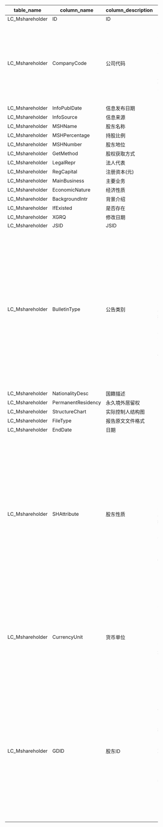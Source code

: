 | table_name| column_name| column_description | 注释 | Annotation|
|---|---|---|---|---|
| LC_Mshareholder | ID | ID || |
| LC_Mshareholder | CompanyCode| 公司代码 | 公司代码（CompanyCode）：与“证券主表（SecuMain）”中的“公司代码（CompanyCode）”关联，得到上市公司的交易代码、简称等。 | Company Code (CompanyCode): Associated with the "Company Code (CompanyCode)" in "Securities Main Table (SecuMain)", to obtain the trading code, abbreviation, etc. of the listed company. |
| LC_Mshareholder | InfoPublDate | 信息发布日期 || |
| LC_Mshareholder | InfoSource | 信息来源 || |
| LC_Mshareholder | MSHName| 股东名称 || |
| LC_Mshareholder | MSHPercentage| 持股比例 || |
| LC_Mshareholder | MSHNumber| 股东地位 || |
| LC_Mshareholder | GetMethod| 股权获取方式 || |
| LC_Mshareholder | LegalRepr| 法人代表 || |
| LC_Mshareholder | RegCapital | 注册资本(元) || |
| LC_Mshareholder | MainBusiness | 主要业务 || |
| LC_Mshareholder | EconomicNature | 经济性质 || |
| LC_Mshareholder | BackgroundIntr | 背景介绍 || |
| LC_Mshareholder | IfExisted| 是否存在 || |
| LC_Mshareholder | XGRQ | 修改日期 || |
| LC_Mshareholder | JSID | JSID || |
| LC_Mshareholder | BulletinType | 公告类别 | 公告类别(BulletinType)与(CT_SystemConst)表中的DM字段关联，令LB = 1311，得到公告类别的具体描述：10-发行上市书，20-定期报告，30-业绩快报，50-章程制度，60-更正公告，70-临时公告，90-交易所通报，91-交易所临时停(复)牌公告，99-其他。 | The BulletinType is associated with the DM field in the CT_SystemConst table, with LB set to 1311, the specific description of the BulletinType is: 10-Issue and Listing Prospectus, 20-Regular Reports, 30-Earnings Preview, 50-Bylaws and Regulations, 60-Correction Notice, 70-Interim Notice, 90-Stock Exchange Circular, 91-Stock Exchange Temporary Suspension (Resumption) Notice, 99-Other. |
| LC_Mshareholder | NationalityDesc| 国籍描述 || |
| LC_Mshareholder | PermanentResidency | 永久境外居留权 || |
| LC_Mshareholder | StructureChart | 实际控制人结构图 || |
| LC_Mshareholder | FileType | 报告原文文件格式 || |
| LC_Mshareholder | EndDate| 日期 || |
| LC_Mshareholder | SHAttribute| 股东性质 | 公告类别(BulletinType)与(CT_SystemConst)表中的DM字段关联，令LB = 1311，得到公告类别的具体描述：10-发行上市书，20-定期报告，30-业绩快报，50-章程制度，60-更正公告，70-临时公告，90-交易所通报，91-交易所临时停(复)牌公告，99-其他。 | The BulletinType is associated with the DM field in the CT_SystemConst table, with LB set to 1311, the specific description of the BulletinType is: 10-Issue and Listing Prospectus, 20-Regular Reports, 30-Earnings Preview, 50-Bylaws and Regulations, 60-Correction Notice, 70-Interim Notice, 90-Stock Exchange Circular, 91-Stock Exchange Temporary Suspension (Resumption) Notice, 99-Other. |
| LC_Mshareholder | CurrencyUnit | 货币单位 | 货币单位（CurrencyUnit）与（CT_SystemConst）中的DM字段关联，令LB=1068，得到注册资本的货币单位具体描述： 1000-美元 1100-港元 1420-人民币元 3000-欧元| The currency unit (CurrencyUnit) is associated with the DM field in (CT_SystemConst). When LB=1068, the specific description of the registered capital's currency unit is obtained: 1000-USD, 1100-HKD, 1420-CNY, 3000-EUR. |
| LC_Mshareholder | GDID | 股东ID | 股东ID（GDID）：当股东属性（SHAttribute）=2时，与机构基本资料（LC_InstiArchive）中的企业编号（CompanyCode）关联；股东属性（SHAttribute）=3时，与理财产品主表（SF_PlanMain）或证券主表（SecuMain）中的内部编码（InnerCode）关联。 | Stockholder ID (GDID): When the stockholder attribute (SHAttribute) equals 2, it is associated with the Company Code in the Institutional Basic Information (LC_InstiArchive); when the stockholder attribute (SHAttribute) equals 3, it is associated with the Inner Code in the Financial Product Main Table (SF_PlanMain) or Security Main Table (SecuMain). |